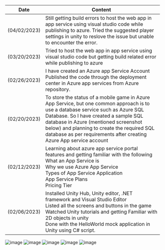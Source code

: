| Date  | Content |
|--------| ---------|
|(04/02/2023)|Still getting build errors to host the web app in app service using visual studio code while publishing to azure. Tried the suggested player settings in unity to reslove the issue but unable to encounter the error.
|(03/20/2023)|Tried to host the web app in app service using visual studio code but getting build related error while publishing to azure
|(02/26/2023)|I have created an Azure app Service Account <br> Published the code through the deployment center in Azure app services from Azure repository.
| (02/20/2023)| To store the status of a mobile game in Azure App Service, but one common approach is to use a database service such as Azure SQL Database. So I have created a sample SQL database in Azure (mentioned screenshot below)  and planning to create the required SQL database as per requirements after creating Azure App service account|
| (02/12/2023)  |Learning about azure app service portal features and getting familiar with the following <br> What an App Service is <br> Why we use Azure App Service <br> Types of App Service Application  <br> App Service Plans <br> Pricing Tier|
| (02/06/2023) | Installed Unity Hub, Unity editor, .NET framework and Visual Studio Editor <br> Listed all the screens and buttons in the game <br> Watched Unity tutorials and getting Familiar with 2D objects in unity <br> Done with the HelloWorld mock application in Unity using C# script. | 


![image](https://user-images.githubusercontent.com/126308392/230854625-48bc4334-c8ae-4c17-8d11-e145df8bacaa.png)
![image](https://user-images.githubusercontent.com/126308392/230854667-70affda2-4d65-4e08-b934-077d2010622a.png)
![image](https://user-images.githubusercontent.com/126308392/230854683-649270b6-7d10-4e95-951f-0a53090785d9.png)
![image](https://user-images.githubusercontent.com/126308392/230854708-322f245e-f97b-4f61-9af6-caed3ac758b2.png)
![image](https://user-images.githubusercontent.com/126308392/230854778-5f364a57-f6a5-4a09-b912-f7755a44cd18.png)
